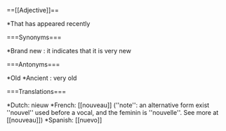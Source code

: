 ==[[Adjective]]==

*That has appeared recently

===Synonyms===

*Brand new : it indicates that it is very new

===Antonyms===

*Old
*Ancient : very old

===Translations===

*Dutch: nieuw
*French: [[nouveau]] (''note'': an alternative form exist ''nouvel'' used before a vocal, and the feminin is ''nouvelle''. See more at [[nouveau]])
*Spanish: [[nuevo]]